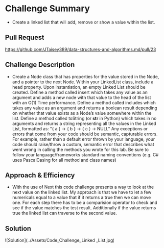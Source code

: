 # Challenge Summary

- Create a linked list that will add, remove or show a value within the list.

## Pull Request
https://github.com/JTaisey389/data-structures-and-algorithms.md/pull/23

## Challenge Description

- Create a Node class that has properties for the value stored in the Node, and a pointer to the next Node.
Within your LinkedList class, include a head property. Upon instantiation, an empty Linked List should be created.
Define a method called insert which takes any value as an argument and adds a new node with that value to the head of the list with an O(1) Time performance.
Define a method called includes which takes any value as an argument and returns a boolean result depending on whether that value exists as a Node’s value somewhere within the list.
Define a method called toString (or __str__ in Python) which takes in no arguments and returns a string representing all the values in the Linked List, formatted as:
"{ a } -> { b } -> { c } -> NULL"
Any exceptions or errors that come from your code should be semantic, capturable errors. For example, rather than a default error thrown by your language, your code should raise/throw a custom, semantic error that describes what went wrong in calling the methods you wrote for this lab.
Be sure to follow your language/frameworks standard naming conventions (e.g. C# uses PascalCasing for all method and class names)

## Approach & Efficiency

- With the use of Next this code challenge presents a way to look at the next value on the linked list. My approach is that we have to let a few numericals equal to a value that if it returns a true then we can move one. For each step there has to be a comparision operator to check and see if the value matches the test result. Additionally if the value returns true the linked list can traverse to the second value. 

## Solution

![Solution](../Assets/Code_Challenge_Linked _List.jpg)